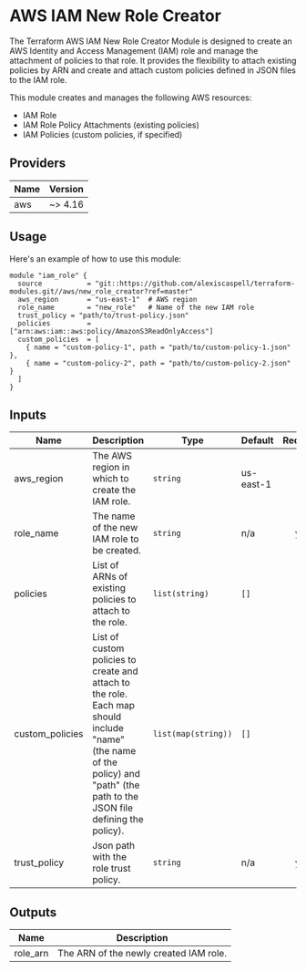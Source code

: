 # AWS IAM New Role Creator

The Terraform AWS IAM New Role Creator Module is designed to create an AWS Identity and Access Management (IAM) role and manage the attachment of policies to that role. It provides the flexibility to attach existing policies by ARN and create and attach custom policies defined in JSON files to the IAM role.

This module creates and manages the following AWS resources:
- IAM Role
- IAM Role Policy Attachments (existing policies)
- IAM Policies (custom policies, if specified)

## Providers

| Name    | Version |
|---------|---------|
| aws     | ~> 4.16 |

## Usage

Here's an example of how to use this module:

```hcl
module "iam_role" {
  source           = "git::https://github.com/alexiscaspell/terraform-modules.git//aws/new_role_creator?ref=master"
  aws_region       = "us-east-1"  # AWS region
  role_name        = "new_role"   # Name of the new IAM role
  trust_policy = "path/to/trust-policy.json"
  policies         = ["arn:aws:iam::aws:policy/AmazonS3ReadOnlyAccess"]
  custom_policies  = [
    { name = "custom-policy-1", path = "path/to/custom-policy-1.json" },
    { name = "custom-policy-2", path = "path/to/custom-policy-2.json" }
  ]
}
```

## Inputs

| Name            | Description                                           | Type           | Default     | Required |
|-----------------|-------------------------------------------------------|----------------|-------------|:--------:|
| aws_region      | The AWS region in which to create the IAM role.       | `string`       | us-east-1   | no       |
| role_name       | The name of the new IAM role to be created.           | `string`       | n/a         | yes      |
| policies        | List of ARNs of existing policies to attach to the role. | `list(string)` | `[]`        | no       |
| custom_policies | List of custom policies to create and attach to the role. Each map should include "name" (the name of the policy) and "path" (the path to the JSON file defining the policy). | `list(map(string))` | `[]` | no |
| trust_policy   | Json path with the role trust policy.         | `string`  | n/a | yes |

## Outputs

| Name         | Description                                       |
|--------------|---------------------------------------------------|
| role_arn     | The ARN of the newly created IAM role.            |

